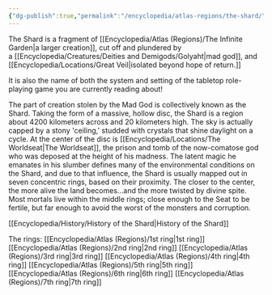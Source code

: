 ```yaml
---
{"dg-publish":true,"permalink":"/encyclopedia/atlas-regions/the-shard/","tags":["gardenEntry"]}
---
```


The Shard is a fragment of [[Encyclopedia/Atlas (Regions)/The Infinite Garden\|a larger creation]], cut off and plundered by a [[Encyclopedia/Creatures/Deities and Demigods/Golyaht\|mad god]], and [[Encyclopedia/Locations/Great Veil\|isolated beyond hope of return.]]

It is also the name of both the system and setting of the tabletop role-playing game you are currently reading about!

The part of creation stolen by the Mad God is collectively known as the Shard. Taking the form of a massive, hollow disc, the Shard is a region about 4200 kilometers across and 20 kilometers high. The sky is actually capped by a stony 'ceiling,' studded with crystals that shine daylight on a cycle. At the center of the disc is [[Encyclopedia/Locations/The Worldseat\|The Worldseat]], the prison and tomb of the now-comatose god who was deposed at the height of his madness. The latent magic he emanates in his slumber defines many of the environmental conditions on the Shard, and due to that influence, the Shard is usually mapped out in seven concentric rings, based on their proximity. The closer to the center, the more alive the land becomes...and the more twisted by divine spite. Most mortals live within the middle rings; close enough to the Seat to be fertile, but far enough to avoid the worst of the monsters and corruption.

[[Encyclopedia/History/History of the Shard\|History of the Shard]]

The rings:
[[Encyclopedia/Atlas (Regions)/1st ring\|1st ring]]
[[Encyclopedia/Atlas (Regions)/2nd ring\|2nd ring]]
[[Encyclopedia/Atlas (Regions)/3rd ring\|3rd ring]]
[[Encyclopedia/Atlas (Regions)/4th ring\|4th ring]]
[[Encyclopedia/Atlas (Regions)/5th ring\|5th ring]]
[[Encyclopedia/Atlas (Regions)/6th ring\|6th ring]]
[[Encyclopedia/Atlas (Regions)/7th ring\|7th ring]]